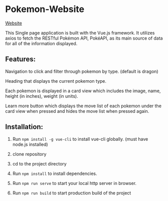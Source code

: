 # Pokemon-Website

[Website](https://pokemon-site.netlify.app/)

This Single page application is built with the Vue.js framework. It utilizes axios to fetch the RESTful Pokémon API, PokéAPI, as its main source of data for all of the information displayed.

## Features:

Navigation to click and filter through pokemon by type. (default is dragon)

Heading that displays the current pokemon type.

Each pokemon is displayed in a card view which includes the image, name, height (in inches), weight (in units).

Learn more button which displays the move list of each pokemon under the card view when pressed and hides the move list when pressed again.

## Installation:
1. Run `npm install -g vue-cli` to install vue-cli globally. (must have node.js installed)

2. clone repository

3. cd to the project directory

4. Run `npm install` to install dependencies.

5. Run `npm run serve` to start your local http server in browser.

6. Run `npm run build` to start production build of the project
